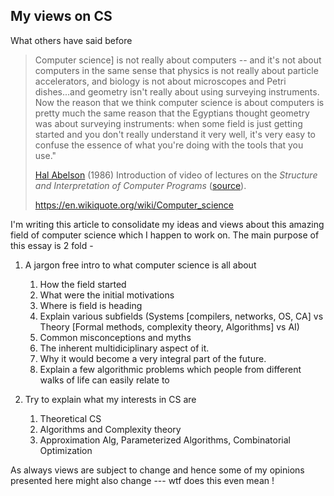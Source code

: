## My views on CS

What others have said before

>  Computer science] is not really about computers -- and it's not  about computers in the same sense that physics is not really about  particle accelerators, and biology is not about microscopes and Petri dishes...and geometry isn't really about using surveying instruments. Now the reason that we think computer  science is about computers is pretty much the same reason that the  Egyptians thought geometry was about surveying instruments: when some  field is just getting started and you don't really understand it very  well, it's very easy to confuse the essence of what you're doing with  the tools that you use." 
>
> [Hal Abelson](https://en.wikiquote.org/wiki/Hal_Abelson) (1986) Introduction of video of lectures on the *Structure and Interpretation of Computer Programs* ([source](http://groups.csail.mit.edu/mac/classes/6.001/abelson-sussman-lectures/)).
>
> https://en.wikiquote.org/wiki/Computer_science

I'm writing this article to consolidate my ideas and views about this amazing field of computer science which I happen to work on. The main purpose of this essay is 2 fold -

1. A jargon free intro to what computer science is all about

   1. How the field started
   2. What were the initial motivations
   3. Where is field is heading
   4. Explain various subfields (Systems [compilers, networks, OS, CA] vs Theory [Formal methods, complexity theory, Algorithms] vs AI)
   5. Common misconceptions and myths 
   6. The inherent multidiciplinary aspect of it.
   7. Why it would become a very integral part of the future.
   8. Explain a few algorithmic problems which people from different walks of life can easily relate to 

2. Try to explain what my interests in CS are

   1. Theoretical CS
   2. Algorithms and Complexity theory
   3. Approximation Alg, Parameterized Algorithms, Combinatorial Optimization
   
    

As always views are subject to change and hence some of my opinions presented here might also change --- wtf does this even mean !


   